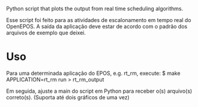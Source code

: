 Python script that plots the output from real time scheduling algorithms.

Esse script foi feito para as atividades de escalonamento em tempo real do OpenEPOS.
A saída da aplicação deve estar de acordo com o padrão dos arquivos de exemplo que deixei.

# Uso
Para uma determinada aplicação do EPOS, e.g. rt_rm, execute:
$ make APPLICATION=rt_rm run > rt_rm_output

Em seguida, ajuste a main do script em Python para receber o(s) arquivo(s) correto(s). 
(Suporta até dois gráficos de uma vez)
